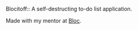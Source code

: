 Blocitoff::
A self-destructing to-do list application.

Made with my mentor at [Bloc](http://bloc.io).
